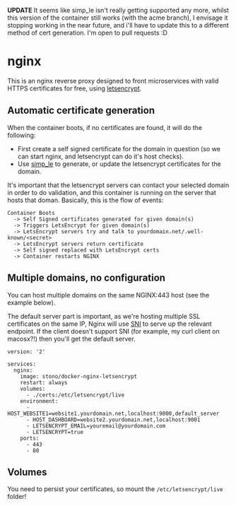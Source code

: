 **UPDATE** It seems like simp_le isn't really getting supported any more, whilst this version of the container still works (with the acme branch), I envisage it stopping working in the near future, and i'll have to update this to a different method of cert generation.  I'm open to pull requests :D

# nginx
This is an nginx reverse proxy designed to front microservices with valid HTTPS certificates for free, using [letsencrypt](https://letsencrypt.org/).

## Automatic certificate generation
When the container boots, if no certificates are found, it will do the following:

  - First create a self signed certificate for the domain in question (so we can start nginx, and letsencrypt can do it's host checks).
  - Use [simp_le](https://github.com/kuba/simp_le) to generate, or update the letsencrypt certificates for the domain.

It's important that the letsencrypt servers can contact your selected domain in order to do validation, and this container is running on the server that hosts that doman.  Basically, this is the flow of events:
```
Container Boots 
  -> Self Signed certificates generated for given domain(s)
  -> Triggers LetsEncrypt for given domain(s)
  -> LetsEncrypt servers try and talk to yourdomain.net/.well-known/<secret>
  -> LetsEncrypt servers return certificate
  -> Self signed replaced with LetsEncrypt certs
  -> Container restarts NGINX
```

## Multiple domains, no configuration
You can host multiple domains on the same NGINX:443 host (see the example below).

The default server part is important, as we're hosting multiple SSL certificates on the same IP, Nginx will use [SNI](https://en.wikipedia.org/wiki/Server_Name_Indication) to serve up the relevant endpoint.  If the client doesn't support SNI (for example, my curl client on macosx?!) then you'll get the default server. 

```
version: '2'

services:
  nginx:
    image: stono/docker-nginx-letsencrypt 
    restart: always
	volumes:
	  - ./certs:/etc/letsencrypt/live
    environment:
      - HOST_WEBSITE1=website1.yourdomain.net,localhost:9000,default_server
      - HOST_DASHBOARD=website2.yourdomain.net,localhost:9001
      - LETSENCRYPT_EMAIL=youremail@yourdomain.com
      - LETSENCRYPT=true
    ports:
      - 443
      - 80
```

## Volumes
You need to persist your certificates, so mount the `/etc/letsencrypt/live` folder!
